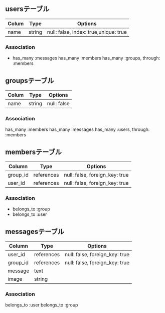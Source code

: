  ## usersテーブル
  |Colum|Type|Options|
  |-----|----|-------|
  |name|string|null: false, index: true,unique: true|
  
  ### Association
  - has_many :messages
    has_many :members
    has_many :groups, through: :members
    

 ## groupsテーブル
  |Colum|Type|Options|
  |-----|----|-------|
  |name|string|null: false|
  
  ### Association
  has_many :members
  has_many :messages
  has_many :users, through: :members
  


## membersテーブル

  |Column|Type|Options|
  |------|----|-------|
  |group_id|references|null: false, foreign_key: true|
  |user_id|references|null: false, foreign_key: true|
  
  ### Association
  - belongs_to :group
  - belongs_to :user

## messagesテーブル
 |Column|Type|Options|
 |------|----|-------|
 |user_id|references|null: false, foreign_key: true|
 |group_id|references|null: false, foreign_key: true|
 |message|text|
 |image|string|

 ### Association
  belongs_to :user
  belongs_to :group